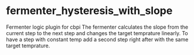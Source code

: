 # fermenter_hysteresis_with_slope
Fermenter logic plugin for cbpi
The fermenter calculates the slope from the current step to the next step and changes the target temprature linearly.
To have a step with constant temp add a second step right after with the same target temprature.
